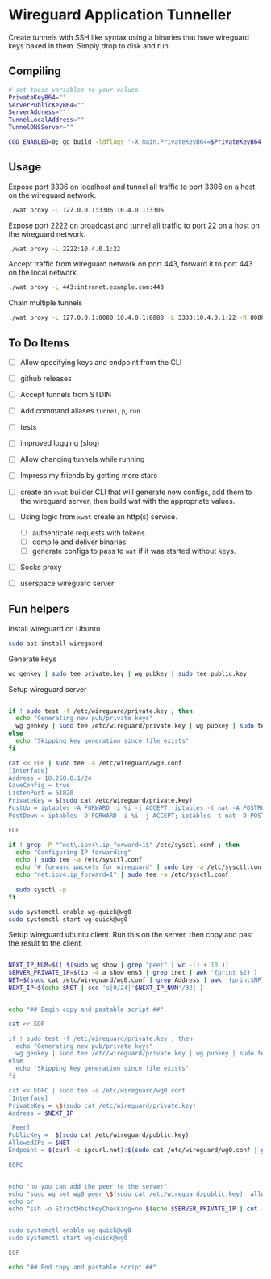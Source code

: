 # Wireguard Application Tunneller

Create tunnels with SSH like syntax using a binaries that have wireguard keys baked in them. Simply drop to disk and run.

## Compiling

```bash
# set these variables to your values
PrivateKeyB64=""
ServerPublicKeyB64=""
ServerAddress=""
TunnelLocalAddress=""
TunnelDNSServer=""

CGO_ENABLED=0; go build -ldflags "-X main.PrivateKeyB64=$PrivateKeyB64 -X main.ServerPublicKeyB64=$ServerPublicKeyB64 -X main.ServerAddress=$ServerAddress -X main.TunnelLocalAddress=$TunnelLocalAddress -X main.TunnelDNSServer=$TunnelDNSServer"
```


## Usage

Expose port 3306 on localhost and tunnel all traffic to port 3306 on a host on the wireguard network.
```bash
./wat proxy -L 127.0.0.1:3306:10.4.0.1:3306
```

Expose port 2222 on broadcast and tunnel all traffic to port 22 on a host on the wireguard network.
```bash
./wat proxy -L 2222:10.4.0.1:22
```

Accept traffic from wireguard network on port 443, forward it to port 443 on the local network.
```bash
./wat proxy -L 443:intranet.example.com:443
```

Chain multiple tunnels

```bash
./wat proxy -L 127.0.0.1:8080:10.4.0.1:8888 -L 3333:10.4.0.1:22 -R 8080:10.28.0.5:8080
```

## To Do Items

- [ ] Allow specifying keys and endpoint from the CLI
- [ ] github releases
- [ ] Accept tunnels from STDIN
- [ ] Add command aliases  `tunnel`, `p`, `run`
- [ ] tests
- [ ] improved logging (slog)
- [ ] Allow changing tunnels while running
- [ ] Impress my friends by getting more stars
- [ ] create an `xwat` builder CLI that will generate new configs, add them to the wireguard server, then build wat with the appropriate values.
- [ ] Using logic from `xwat` create an http(s) service.
  - [ ] authenticate requests with tokens
  - [ ] compile and deliver binaries 
  - [ ] generate configs to pass to `wat` if it was started without keys.
- [ ] Socks proxy
- [ ] userspace wireguard server


## Fun helpers

Install wireguard on Ubuntu
```bash
sudo apt install wireguard
```

Generate keys
```bash
wg genkey | sudo tee private.key | wg pubkey | sudo tee public.key
```

Setup wireguard server
```bash

if ! sudo test -f /etc/wireguard/private.key ; then
  echo "Generating new pub/private keys"
  wg genkey | sudo tee /etc/wireguard/private.key | wg pubkey | sudo tee /etc/wireguard/public.key
else
  echo "Skipping key generation since file exists"
fi

cat << EOF | sudo tee -a /etc/wireguard/wg0.conf
[Interface]
Address = 10.250.0.1/24
SaveConfig = true
ListenPort = 51820
PrivateKey = $(sudo cat /etc/wireguard/private.key)
PostUp = iptables -A FORWARD -i %i -j ACCEPT; iptables -t nat -A POSTROUTING -o ens5 -j MASQUERADE
PostDown = iptables -D FORWARD -i %i -j ACCEPT; iptables -t nat -D POSTROUTING -o ens5 -j MASQUERADE

EOF

if ! grep -P "^net\.ipv4\.ip_forward=1$" /etc/sysctl.conf ; then 
  echo "Configuring IP forwarding"
  echo | sudo tee -a /etc/sysctl.conf
  echo "# forward packets for wireguard" | sudo tee -a /etc/sysctl.conf
  echo "net.ipv4.ip_forward=1" | sudo tee -a /etc/sysctl.conf
  
  sudo sysctl -p
fi

sudo systemctl enable wg-quick@wg0
sudo systemctl start wg-quick@wg0
```

Setup wireguard ubuntu client.
Run this on the server, then copy and past the result to the client


```bash

NEXT_IP_NUM=$(( $(sudo wg show | grep "peer" | wc -l) + 10 ))
SERVER_PRIVATE_IP=$(ip -4 a show ens5 | grep inet | awk '{print $2}')
NET=$(sudo cat /etc/wireguard/wg0.conf | grep Address | awk '{print$NF}' | sed 's|1/24|0/24|')
NEXT_IP=$(echo $NET | sed 's|0/24|'$NEXT_IP_NUM'/32|')


echo "## Begin copy and pastable script ##"

cat << EOF

if ! sudo test -f /etc/wireguard/private.key ; then
  echo "Generating new pub/private keys"
  wg genkey | sudo tee /etc/wireguard/private.key | wg pubkey | sudo tee /etc/wireguard/public.key
else
  echo "Skipping key generation since file exists"
fi

cat << EOFC | sudo tee -a /etc/wireguard/wg0.conf
[Interface]
PrivateKey = \$(sudo cat /etc/wireguard/private.key)
Address = $NEXT_IP

[Peer]
PublicKey =  $(sudo cat /etc/wireguard/public.key)
AllowedIPs = $NET
Endpoint = $(curl -s ipcurl.net):$(sudo cat /etc/wireguard/wg0.conf | grep ListenPort | awk '{print$NF}')

EOFC


echo "no you can add the peer to the server"
echo "sudo wg set wg0 peer \$(sudo cat /etc/wireguard/public.key)  allowed-ips $NEXT_IP"
echo or
echo "ssh -o StrictHostKeyChecking=no $(echo $SERVER_PRIVATE_IP | cut -d/ -f1) \"sudo wg set wg0 peer \$(sudo cat /etc/wireguard/public.key)  allowed-ips $NEXT_IP\""


sudo systemctl enable wg-quick@wg0
sudo systemctl start wg-quick@wg0

EOF

echo "## End copy and pastable script ##"


```

